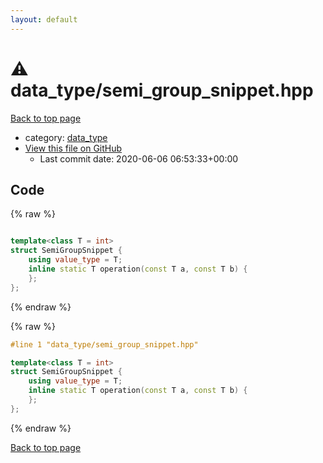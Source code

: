 ```yaml
---
layout: default
---
```


<!-- mathjax config similar to math.stackexchange -->
<script type="text/javascript" async
  src="https://cdnjs.cloudflare.com/ajax/libs/mathjax/2.7.5/MathJax.js?config=TeX-MML-AM_CHTML">
</script>
<script type="text/x-mathjax-config">
  MathJax.Hub.Config({
    TeX: { equationNumbers: { autoNumber: "AMS" }},
    tex2jax: {
      inlineMath: [ ['$','$'] ],
      processEscapes: true
    },
    "HTML-CSS": { matchFontHeight: false },
    displayAlign: "left",
    displayIndent: "2em"
  });
</script>

<script type="text/javascript" src="https://cdnjs.cloudflare.com/ajax/libs/jquery/3.4.1/jquery.min.js"></script>
<script src="https://cdn.jsdelivr.net/npm/jquery-balloon-js@1.1.2/jquery.balloon.min.js" integrity="sha256-ZEYs9VrgAeNuPvs15E39OsyOJaIkXEEt10fzxJ20+2I=" crossorigin="anonymous"></script>
<script type="text/javascript" src="../../assets/js/copy-button.js"></script>
<link rel="stylesheet" href="../../assets/css/copy-button.css" />


# :warning: data_type/semi_group_snippet.hpp

<a href="../../index.html">Back to top page</a>

* category: <a href="../../index.html#17f71d965fe9589ddbd11caf7182243e">data_type</a>
* <a href="{{ site.github.repository_url }}/blob/master/data_type/semi_group_snippet.hpp">View this file on GitHub</a>
    - Last commit date: 2020-06-06 06:53:33+00:00




## Code

<a id="unbundled"></a>
{% raw %}
```cpp

template<class T = int>
struct SemiGroupSnippet {
    using value_type = T;
    inline static T operation(const T a, const T b) {
    };
};

```
{% endraw %}

<a id="bundled"></a>
{% raw %}
```cpp
#line 1 "data_type/semi_group_snippet.hpp"

template<class T = int>
struct SemiGroupSnippet {
    using value_type = T;
    inline static T operation(const T a, const T b) {
    };
};

```
{% endraw %}

<a href="../../index.html">Back to top page</a>

